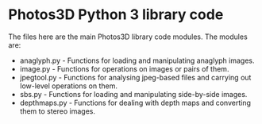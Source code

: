 # Photos3D Python 3 library code

The files here are the main Photos3D library code modules. The modules are:

* anaglyph.py - Functions for loading and manipulating anaglyph images.
* image.py - Functions for operations on images or pairs of them.
* jpegtool.py - Functions for analysing jpeg-based files and carrying out low-level operations on them.
* sbs.py - Functions for loading and manipulating side-by-side images.
* depthmaps.py - Functions for dealing with depth maps and converting them to stereo images.

